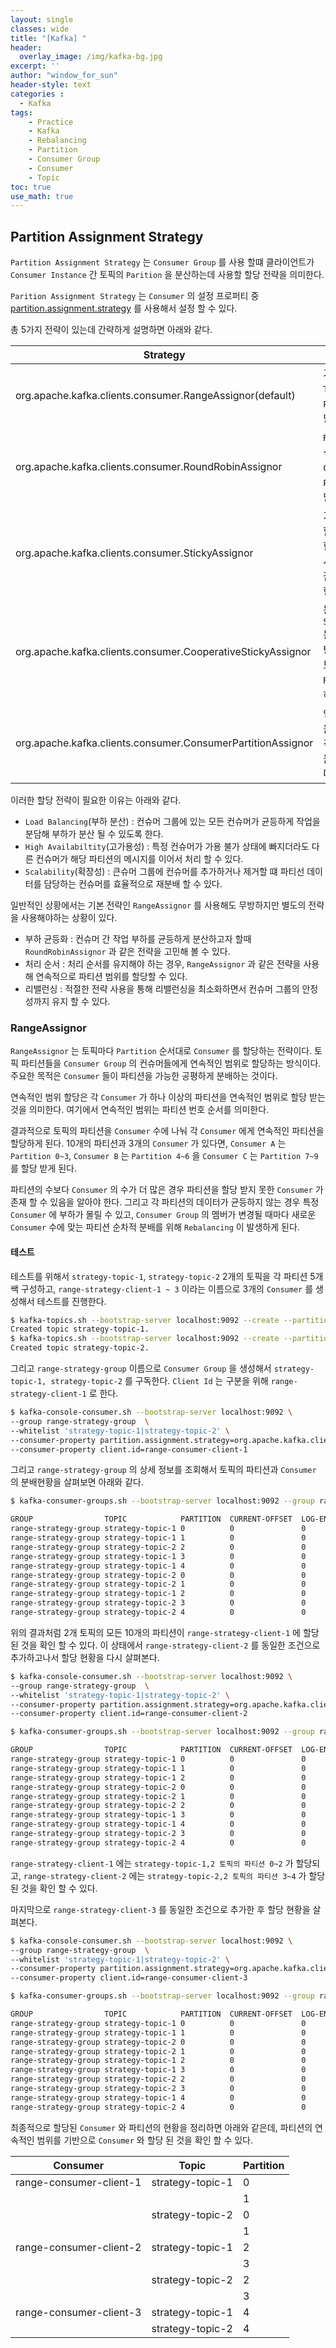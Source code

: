 ```yaml
--- 
layout: single
classes: wide
title: "[Kafka] "
header:
  overlay_image: /img/kafka-bg.jpg
excerpt: ''
author: "window_for_sun"
header-style: text
categories :
  - Kafka
tags:
    - Practice
    - Kafka
    - Rebalancing
    - Partition
    - Consumer Group
    - Consumer
    - Topic
toc: true
use_math: true
---  
```


## Partition Assignment Strategy
`Partition Assignment Strategy` 는 `Consumer Group` 를 사용 할떄
클라이언트가 `Consumer Instance` 간 토픽의 `Parition` 을 분산하는데 
사용할 할당 전략을 의미한다.  

`Parition Assignment Strategy` 는 `Consumer` 의 설정 프로퍼티 중 
[partition.assignment.strategy](https://docs.confluent.io/platform/current/installation/configuration/consumer-configs.html#partition-assignment-strategy)
를 사용해서 설정 할 수 있다.  

총 5가지 전략이 있는데 간략하게 설명하면 아래와 같다.  

Strategy|Desc
---|---
org.apache.kafka.clients.consumer.RangeAssignor(default)|기본값으로 `Topic` 별로 `Partition` 을 할당한다. 
org.apache.kafka.clients.consumer.RoundRobinAssignor|`Round-Robin` 방식을 사용해서 `Consumer` 에게 `Partition` 을 할당한다. 
org.apache.kafka.clients.consumer.StickyAssignor|기존 `Partition` 할당 상태를 최대한 많이 유지하면서 최대로 균형 잡힌 할당을 보장한다. 
org.apache.kafka.clients.consumer.CooperativeStickyAssignor|동일한 `StickyAssignor` 동일한 논리를 바탕으로 하지만, 보다 협력적으로 `Rebalancing` 이 허용된다. 
org.apache.kafka.clients.consumer.ConsumerPartitionAssignor|인터페이스 구현을 통해 사용자가 직접 구현한 전략을 사용 할 수 있다. 


이러한 할당 전략이 필요한 이유는 아래와 같다. 

- `Load Balancing`(부하 분산) : 컨슈머 그룹에 있는 모든 컨슈머가 균등하게 작업을 분담해 부하가 분산 될 수 있도록 한다. 
- `High Availabiltity`(고가용성) : 특정 컨슈머가 가용 불가 상태에 빠지더라도 다른 컨슈머가 해당 파티션의 메시지를 이어서 처리 할 수 있다. 
- `Scalability`(확장성) : 큰슈머 그룹에 컨슈머를 추가하거나 제거할 떄 파티선 데이터를 담당하는 컨슈머를 효율적으로 재분배 할 수 있다. 

일반적인 상황에서는 기본 전략인 `RangeAssignor` 를 사용해도 무방하지만 별도의 전략을 사용해야하는 상황이 있다. 

- 부하 균등화 : 컨슈머 간 작업 부하를 균등하게 분산하고자 할때 `RoundRobinAssignor` 과 같은 전략을 고민해 볼 수 있다. 
- 처리 순서 : 처리 순서를 유지해야 하는 경우, `RangeAssignor` 과 같은 전략을 사용해 연속적으로 파티션 범위를 할당할 수 있다. 
- 리밸런싱 : 적절한 전략 사용을 통해 리밸런싱을 최소화하면서 컨슈머 그룹의 안정성까지 유지 할 수 있다. 

### RangeAssignor
`RangeAssignor` 는 토픽마다 `Partition` 순서대로 `Consumer` 를 할당하는 전략이다. 
토픽 파티션들을 `Consumer Group` 의 컨슈머들에게 연속적인 범위로 할당하는 방식이다. 
주요한 목적은 `Consumer` 들이 파티션을 가능한 공평하게 분배하는 것이다.  

연속적인 범위 할당은 각 `Consumer` 가 하나 이상의 파티션을 연속적인 범위로 할당 받는 것을 의미한다. 
여기에서 연속적인 범위는 파티션 번호 순서를 의미한다.  

결과적으로 토픽의 파티션을 `Consumer` 수에 나눠 각 `Consumer` 에게 연속적인 파티션을 할당하게 된다. 
10개의 파티션과 3개의 `Consumer` 가 있다면, `Consumer A` 는 `Partition 0~3`, 
`Consumer B` 는 `Partition 4~6` 을 `Consumer C` 는 `Partition 7~9` 를 할당 받게 된다. 

파티션의 수보다 `Consumer` 의 수가 더 많은 경우 파티션을 할당 받지 못한 `Consumer` 가 존재 할 수 있음을 알아야 한다. 
그리고 각 파티션의 데이터가 균등하지 않는 경우 특정 `Consumer` 에 부하가 몰릴 수 있고, 
`Consumer Group` 의 멤버가 변경될 때마다 새로운 `Consumer` 수에 맞는 파티션 순차적 분배를 위해 `Rebalancing` 이 발생하게 된다.

#### 테스트
테스트를 위해서 `strategy-topic-1`, `strategy-topic-2` 2개의 토픽을 각 파티션 5개쌕 구성하고, 
`range-strategy-client-1 ~ 3` 이라는 이름으로 3개의 `Consumer` 를 생성해서 테스트를 진행한다.   

```bash
$ kafka-topics.sh --bootstrap-server localhost:9092 --create --partitions 5 --topic strategy-topic-1
Created topic strategy-topic-1.
$ kafka-topics.sh --bootstrap-server localhost:9092 --create --partitions 5 --topic strategy-topic-2
Created topic strategy-topic-2.
```  

그리고 `range-strategy-group` 이름으로 `Consumer Group` 을 생성해서 `strategy-topic-1, strategy-topic-2` 를 구독한다. 
`Client Id` 는 구분을 위해 `range-strategy-client-1` 로 한다.

```bash
$ kafka-console-consumer.sh --bootstrap-server localhost:9092 \
--group range-strategy-group  \
--whitelist 'strategy-topic-1|strategy-topic-2' \
--consumer-property partition.assignment.strategy=org.apache.kafka.clients.consumer.RangeAssignor \
--consumer-property client.id=range-consumer-client-1
```  

그리고 `range-strategy-group` 의 상세 정보를 조회해서 토픽의 파티션과 `Consumer` 의 분배현황을 살펴보면 아래와 같다.  

```bash
$ kafka-consumer-groups.sh --bootstrap-server localhost:9092 --group range-strategy-group --describe

GROUP                TOPIC            PARTITION  CURRENT-OFFSET  LOG-END-OFFSET  LAG             CONSUMER-ID                                                  HOST            CLIENT-ID
range-strategy-group strategy-topic-1 0          0               0               0               range-consumer-client-1-85eebec6-36c5-4a94-a336-de3a837f1a8b /172.23.0.3     range-consumer-client-1
range-strategy-group strategy-topic-1 1          0               0               0               range-consumer-client-1-85eebec6-36c5-4a94-a336-de3a837f1a8b /172.23.0.3     range-consumer-client-1
range-strategy-group strategy-topic-2 2          0               0               0               range-consumer-client-1-85eebec6-36c5-4a94-a336-de3a837f1a8b /172.23.0.3     range-consumer-client-1
range-strategy-group strategy-topic-1 3          0               0               0               range-consumer-client-1-85eebec6-36c5-4a94-a336-de3a837f1a8b /172.23.0.3     range-consumer-client-1
range-strategy-group strategy-topic-1 4          0               0               0               range-consumer-client-1-85eebec6-36c5-4a94-a336-de3a837f1a8b /172.23.0.3     range-consumer-client-1
range-strategy-group strategy-topic-2 0          0               0               0               range-consumer-client-1-85eebec6-36c5-4a94-a336-de3a837f1a8b /172.23.0.3     range-consumer-client-1
range-strategy-group strategy-topic-2 1          0               0               0               range-consumer-client-1-85eebec6-36c5-4a94-a336-de3a837f1a8b /172.23.0.3     range-consumer-client-1
range-strategy-group strategy-topic-1 2          0               0               0               range-consumer-client-1-85eebec6-36c5-4a94-a336-de3a837f1a8b /172.23.0.3     range-consumer-client-1
range-strategy-group strategy-topic-2 3          0               0               0               range-consumer-client-1-85eebec6-36c5-4a94-a336-de3a837f1a8b /172.23.0.3     range-consumer-client-1
range-strategy-group strategy-topic-2 4          0               0               0               range-consumer-client-1-85eebec6-36c5-4a94-a336-de3a837f1a8b /172.23.0.3     range-consumer-client-1
```  

위의 결과처럼 2개 토픽의 모든 10개의 파티션이 `range-strategy-client-1` 에 할당된 것을 확인 할 수 있다. 
이 상태에서 `range-strategy-client-2` 를 동일한 조건으로 추가하고나서 할당 현황을 다시 살펴본다.  

```bash
$ kafka-console-consumer.sh --bootstrap-server localhost:9092 \
--group range-strategy-group  \
--whitelist 'strategy-topic-1|strategy-topic-2' \
--consumer-property partition.assignment.strategy=org.apache.kafka.clients.consumer.RangeAssignor \
--consumer-property client.id=range-consumer-client-2

$ kafka-consumer-groups.sh --bootstrap-server localhost:9092 --group range-strategy-group --describe

GROUP                TOPIC            PARTITION  CURRENT-OFFSET  LOG-END-OFFSET  LAG             CONSUMER-ID                                                  HOST            CLIENT-ID
range-strategy-group strategy-topic-1 0          0               0               0               range-consumer-client-1-85eebec6-36c5-4a94-a336-de3a837f1a8b /172.23.0.3     range-consumer-client-1
range-strategy-group strategy-topic-1 1          0               0               0               range-consumer-client-1-85eebec6-36c5-4a94-a336-de3a837f1a8b /172.23.0.3     range-consumer-client-1
range-strategy-group strategy-topic-1 2          0               0               0               range-consumer-client-1-85eebec6-36c5-4a94-a336-de3a837f1a8b /172.23.0.3     range-consumer-client-1
range-strategy-group strategy-topic-2 0          0               0               0               range-consumer-client-1-85eebec6-36c5-4a94-a336-de3a837f1a8b /172.23.0.3     range-consumer-client-1
range-strategy-group strategy-topic-2 1          0               0               0               range-consumer-client-1-85eebec6-36c5-4a94-a336-de3a837f1a8b /172.23.0.3     range-consumer-client-1
range-strategy-group strategy-topic-2 2          0               0               0               range-consumer-client-1-85eebec6-36c5-4a94-a336-de3a837f1a8b /172.23.0.3     range-consumer-client-1
range-strategy-group strategy-topic-1 3          0               0               0               range-consumer-client-2-11eeb7ba-7ff7-45d6-a576-8f123bdae678 /172.23.0.3     range-consumer-client-2
range-strategy-group strategy-topic-1 4          0               0               0               range-consumer-client-2-11eeb7ba-7ff7-45d6-a576-8f123bdae678 /172.23.0.3     range-consumer-client-2
range-strategy-group strategy-topic-2 3          0               0               0               range-consumer-client-2-11eeb7ba-7ff7-45d6-a576-8f123bdae678 /172.23.0.3     range-consumer-client-2
range-strategy-group strategy-topic-2 4          0               0               0               range-consumer-client-2-11eeb7ba-7ff7-45d6-a576-8f123bdae678 /172.23.0.3     range-consumer-client-2
```  

`range-strategy-client-1` 에는 `strategy-topic-1,2 토픽의 파티션 0~2` 가 할당되고, 
`range-strategy-client-2` 에는 `strategy-topic-2,2 토픽의 파티션 3~4` 가 할당 된 것을 확인 할 수 있다.  

마지막으로 `range-strategy-client-3` 를 동일한 조건으로 추가한 후 할당 현황을 살펴본다.  

```bash
$ kafka-console-consumer.sh --bootstrap-server localhost:9092 \
--group range-strategy-group  \
--whitelist 'strategy-topic-1|strategy-topic-2' \
--consumer-property partition.assignment.strategy=org.apache.kafka.clients.consumer.RangeAssignor \
--consumer-property client.id=range-consumer-client-3

$ kafka-consumer-groups.sh --bootstrap-server localhost:9092 --group range-strategy-group --describe

GROUP                TOPIC            PARTITION  CURRENT-OFFSET  LOG-END-OFFSET  LAG             CONSUMER-ID                                                  HOST            CLIENT-ID
range-strategy-group strategy-topic-1 0          0               0               0               range-consumer-client-1-85eebec6-36c5-4a94-a336-de3a837f1a8b /172.23.0.3     range-consumer-client-1
range-strategy-group strategy-topic-1 1          0               0               0               range-consumer-client-1-85eebec6-36c5-4a94-a336-de3a837f1a8b /172.23.0.3     range-consumer-client-1
range-strategy-group strategy-topic-2 0          0               0               0               range-consumer-client-1-85eebec6-36c5-4a94-a336-de3a837f1a8b /172.23.0.3     range-consumer-client-1
range-strategy-group strategy-topic-2 1          0               0               0               range-consumer-client-1-85eebec6-36c5-4a94-a336-de3a837f1a8b /172.23.0.3     range-consumer-client-1
range-strategy-group strategy-topic-1 2          0               0               0               range-consumer-client-2-11eeb7ba-7ff7-45d6-a576-8f123bdae678 /172.23.0.3     range-consumer-client-2
range-strategy-group strategy-topic-1 3          0               0               0               range-consumer-client-2-11eeb7ba-7ff7-45d6-a576-8f123bdae678 /172.23.0.3     range-consumer-client-2
range-strategy-group strategy-topic-2 2          0               0               0               range-consumer-client-2-11eeb7ba-7ff7-45d6-a576-8f123bdae678 /172.23.0.3     range-consumer-client-2
range-strategy-group strategy-topic-2 3          0               0               0               range-consumer-client-2-11eeb7ba-7ff7-45d6-a576-8f123bdae678 /172.23.0.3     range-consumer-client-2
range-strategy-group strategy-topic-1 4          0               0               0               range-consumer-client-3-d61c357b-eeb8-4600-9815-ee767ca6fe8a /172.23.0.3     range-consumer-client-3
range-strategy-group strategy-topic-2 4          0               0               0               range-consumer-client-3-d61c357b-eeb8-4600-9815-ee767ca6fe8a /172.23.0.3     range-consumer-client-3
```  

최종적으로 할당된 `Consumer` 와 파티션의 현황을 정리하면 아래와 같은데, 
파티션의 연속적인 범위를 기반으로 `Consumer` 와 할당 된 것을 확인 할 수 있다.  

| Consumer                | Topic             |Partition
|-------------------------|-------------------|---
| range-consumer-client-1 | strategy-topic-1  |0
|                         |                   |1
|                         | strategy-topic-2  |0
|                         |                   |1
| range-consumer-client-2 | strategy-topic-1  |2
|                         |                   |3
|                         | strategy-topic-2  |2
|                         |                   |3
| range-consumer-client-3 | strategy-topic-1  |4
|                         | strategy-topic-2  |4

